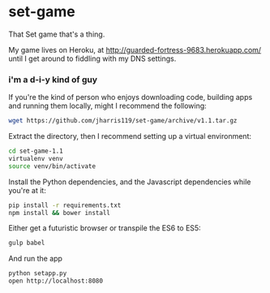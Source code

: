 # set-game
That Set game that's a thing.

My game lives on Heroku, at http://guarded-fortress-9683.herokuapp.com/ until I get around to fiddling with my DNS settings.

### i'm a d-i-y kind of guy

If you're the kind of person who enjoys downloading code, building apps and running them locally, might I recommend the following:
~~~sh
wget https://github.com/jharris119/set-game/archive/v1.1.tar.gz
~~~

Extract the directory, then I recommend setting up a virtual environment:
~~~sh
cd set-game-1.1
virtualenv venv
source venv/bin/activate
~~~

Install the Python dependencies, and the Javascript dependencies while you're at it:
~~~sh
pip install -r requirements.txt
npm install && bower install
~~~

Either get a futuristic browser or transpile the ES6 to ES5:
~~~sh
gulp babel
~~~

And run the app
~~~sh
python setapp.py
open http://localhost:8080
~~~
